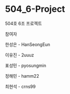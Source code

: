 # 504_6-Project

504호 6조 프로젝트

참여자

한성은 - HanSeongEun

이유진 - 2uuuz

표성민 - pyosungmin

정해민 - hamm22

최현석 - crns99
